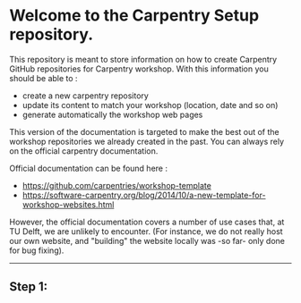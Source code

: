 
# Welcome to the Carpentry Setup repository. 

This repository is meant to store information on how to create Carpentry GitHub repositories for Carpentry workshop. 
With this information you should be able to : 
- create a new carpentry repository
- update its content to match your workshop (location, date and so on)
- generate automatically the workshop web pages

This version of the documentation is targeted to make the best out of the workshop repositories we already created in the past. 
You can always rely on the official carpentry documentation.

Official documentation can be found here : 
- https://github.com/carpentries/workshop-template
- https://software-carpentry.org/blog/2014/10/a-new-template-for-workshop-websites.html

However, the official documentation covers a number of use cases that, at TU Delft, we are unlikely to encounter. 
(For instance, we do not really host our own website, and "building" the website locally was -so far- only done for bug fixing). 


-----------------------------

## Step 1: 

